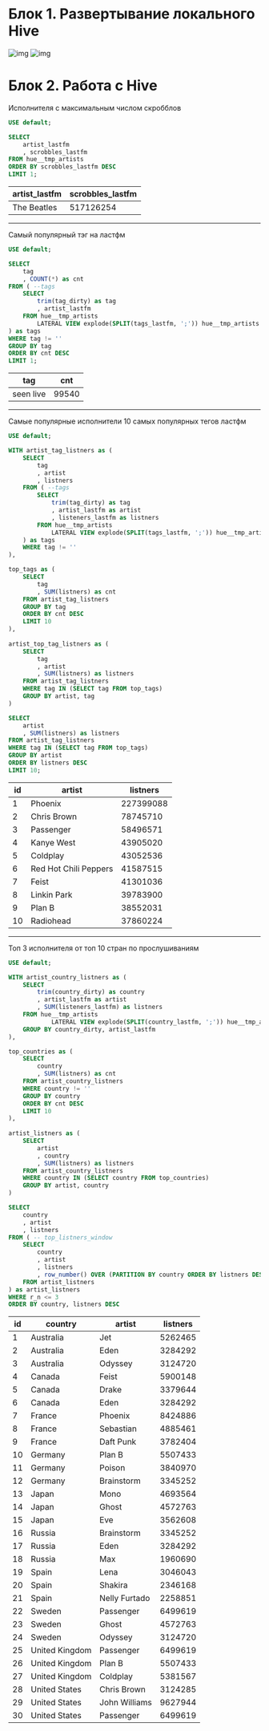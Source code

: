 # Блок 1. Развертывание локального Hive

![img](screenshots/data_grip.png)
![img](screenshots/hue.png)

# Блок 2. Работа с Hive

Исполнителя с максимальным числом скробблов

```sql
USE default;

SELECT 
    artist_lastfm
    , scrobbles_lastfm
FROM hue__tmp_artists
ORDER BY scrobbles_lastfm DESC
LIMIT 1;
```

| artist_lastfm | scrobbles_lastfm |
| --- | --- |
| The Beatles | 517126254 |
____________________

Самый популярный тэг на ластфм

```sql
USE default;

SELECT 
    tag
    , COUNT(*) as cnt
FROM ( --tags
    SELECT
        trim(tag_dirty) as tag
        , artist_lastfm
    FROM hue__tmp_artists
        LATERAL VIEW explode(SPLIT(tags_lastfm, ';')) hue__tmp_artists AS tag_dirty
) as tags
WHERE tag != ''
GROUP BY tag
ORDER BY cnt DESC
LIMIT 1;
```

| tag | cnt |
| --- | --- |
| seen live | 99540 |

____________________

Самые популярные исполнители 10 самых популярных тегов ластфм

```sql
USE default;

WITH artist_tag_listners as (
    SELECT 
        tag
        , artist
        , listners
    FROM ( --tags
        SELECT
            trim(tag_dirty) as tag
            , artist_lastfm as artist
            , listeners_lastfm as listners
        FROM hue__tmp_artists
            LATERAL VIEW explode(SPLIT(tags_lastfm, ';')) hue__tmp_artists AS tag_dirty
    ) as tags
    WHERE tag != ''
),

top_tags as (
    SELECT 
        tag
        , SUM(listners) as cnt
    FROM artist_tag_listners
    GROUP BY tag
    ORDER BY cnt DESC
    LIMIT 10
),
	
artist_top_tag_listners as (
    SELECT
        tag
        , artist
        , SUM(listners) as listners
    FROM artist_tag_listners
    WHERE tag IN (SELECT tag FROM top_tags)
    GROUP BY artist, tag
)

SELECT
    artist
    , SUM(listners) as listners
FROM artist_tag_listners
WHERE tag IN (SELECT tag FROM top_tags)
GROUP BY artist
ORDER BY listners DESC
LIMIT 10;
```

| id | artist | listners |
| --- | --- | --- |
| 1 | Phoenix | 227399088 |
| 2 | Chris Brown | 78745710 |
| 3 | Passenger | 58496571 |
| 4 | Kanye West | 43905020 |
| 5 | Coldplay | 43052536 |
| 6 | Red Hot Chili Peppers | 41587515 |
| 7 | Feist | 41301036 |
| 8 | Linkin Park | 39783900 |
| 9 | Plan B | 38552031 |
| 10 | Radiohead | 37860224 |

____________________

Топ 3 исполнителя от топ 10 стран по прослушиваниям

```sql
USE default;

WITH artist_country_listners as (
    SELECT 
        trim(country_dirty) as country
        , artist_lastfm as artist
        , SUM(listeners_lastfm) as listners
    FROM hue__tmp_artists
            LATERAL VIEW explode(SPLIT(country_lastfm, ';')) hue__tmp_artists AS country_dirty
    GROUP BY country_dirty, artist_lastfm
),

top_countries as (
    SELECT 
        country
        , SUM(listners) as cnt
    FROM artist_country_listners
    WHERE country != ''
    GROUP BY country
    ORDER BY cnt DESC
    LIMIT 10
),
	
artist_listners as (
    SELECT
        artist
        , country
        , SUM(listners) as listners
    FROM artist_country_listners
    WHERE country IN (SELECT country FROM top_countries)
    GROUP BY artist, country
)

SELECT
    country
    , artist
    , listners
FROM ( -- top_listners_window
    SELECT
        country
        , artist
        , listners
        , row_number() OVER (PARTITION BY country ORDER BY listners DESC) AS r_n
    FROM artist_listners
) as artist_listners
WHERE r_n <= 3
ORDER BY country, listners DESC
```
 
| id | country | artist | listners |
| --- | --- | --- | --- |
| 1 | Australia | Jet | 5262465 |
| 2 | Australia | Eden | 3284292 |
| 3 | Australia | Odyssey | 3124720 |
| 4 | Canada | Feist | 5900148 |
| 5 | Canada | Drake | 3379644 |
| 6 | Canada | Eden | 3284292 |
| 7 | France | Phoenix	 | 8424886 |
| 8 | France | Sebastian | 4885461 |
| 9 | France | Daft Punk | 3782404 |
| 10 | Germany | Plan B | 5507433 |
| 11 | Germany | Poison | 3840970 |
| 12 | Germany | Brainstorm | 3345252 |
| 13 | Japan | Mono | 4693564 |
| 14 | Japan | Ghost | 4572763 |
| 15 | Japan | Eve | 3562608 |
| 16 | Russia | Brainstorm | 3345252 |
| 17 | Russia | Eden | 3284292 |
| 18 | Russia | Max | 1960690 |
| 19 | Spain | Lena | 3046043 |
| 20 | Spain | Shakira | 2346168 |
| 21 | Spain | Nelly Furtado | 2258851 |
| 22 | Sweden | Passenger | 6499619 |
| 23 | Sweden | Ghost | 4572763 |
| 24 | Sweden | Odyssey | 3124720 |
| 25 | United Kingdom | Passenger | 6499619 |
| 26 | United Kingdom | Plan B | 5507433 |
| 27 | United Kingdom | Coldplay | 5381567 |
| 28 | United States | Chris Brown | 3124285 |
| 29 | United States | John Williams | 9627944 |
| 30 | United States | Passenger | 6499619 |
